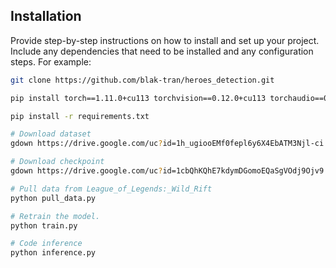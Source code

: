## Installation

Provide step-by-step instructions on how to install and set up your project. Include any dependencies that need to be installed and any configuration steps. For example:

```bash
git clone https://github.com/blak-tran/heroes_detection.git

pip install torch==1.11.0+cu113 torchvision==0.12.0+cu113 torchaudio==0.11.0 --extra-index-url https://download.pytorch.org/whl/cu113

pip install -r requirements.txt

# Download dataset
gdown https://drive.google.com/uc?id=1h_ugiooEMf0fepl6y6X4EbATM3Njl-ci

# Download checkpoint
gdown https://drive.google.com/uc?id=1cbQhKQhE7kdymDGomoEQaSgVOdj9Ojv9

# Pull data from League_of_Legends:_Wild_Rift
python pull_data.py

# Retrain the model.
python train.py

# Code inference
python inference.py
